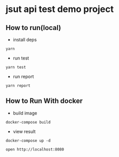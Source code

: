 # jsut api test  demo  project

## How to run(local)

* install deps

```code
yarn
```

* run test

```code
yarn test
```

* run report

```code
yarn report
```

## How to Run With docker

* build image

```code
docker-compose build
```

* view result

```code
docker-compose up -d

open http://localhost:8080
```

